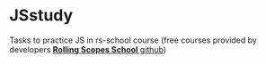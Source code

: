 # JSstudy

Tasks to practice JS in rs-school course (free courses provided by developers [**Rolling Scopes School** github](https://github.com/rolling-scopes-school))
